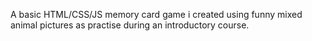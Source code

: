 A basic HTML/CSS/JS memory card game i created using funny mixed animal pictures as practise during an introductory course.  
